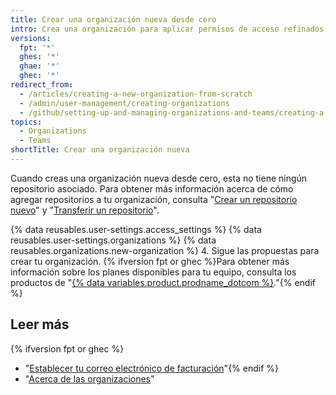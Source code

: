 ```yaml
---
title: Crear una organización nueva desde cero
intro: Crea una organización para aplicar permisos de acceso refinados a los repositorios.
versions:
  fpt: '*'
  ghes: '*'
  ghae: '*'
  ghec: '*'
redirect_from:
  - /articles/creating-a-new-organization-from-scratch
  - /admin/user-management/creating-organizations
  - /github/setting-up-and-managing-organizations-and-teams/creating-a-new-organization-from-scratch
topics:
  - Organizations
  - Teams
shortTitle: Crear una organización nueva
---
```


Cuando creas una organización nueva desde cero, esta no tiene ningún repositorio asociado. Para obtener más información acerca de cómo agregar repositorios a tu organización, consulta "[Crear un repositorio nuevo](/articles/creating-a-new-repository)" y "[Transferir un repositorio](/articles/transferring-a-repository)".

{% data reusables.user-settings.access_settings %}
{% data reusables.user-settings.organizations %}
{% data reusables.organizations.new-organization %}
4. Sigue las propuestas para crear tu organización. {% ifversion fpt or ghec %}Para obtener más información sobre los planes disponibles para tu equipo, consulta los productos de "[{% data variables.product.prodname_dotcom %}](/articles/githubs-products)."{% endif %}

## Leer más

{% ifversion fpt or ghec %}
- "[Establecer tu correo electrónico de facturación](/articles/setting-your-billing-email)"{% endif %}
- "[Acerca de las organizaciones](/articles/about-organizations)"
